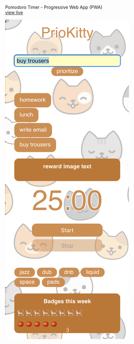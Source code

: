 Pomodoro Timer - Progressive Web App (PWA) <br>
[view live](https://j-grosse.github.io/PrioKitty-App)

![](app.png)
